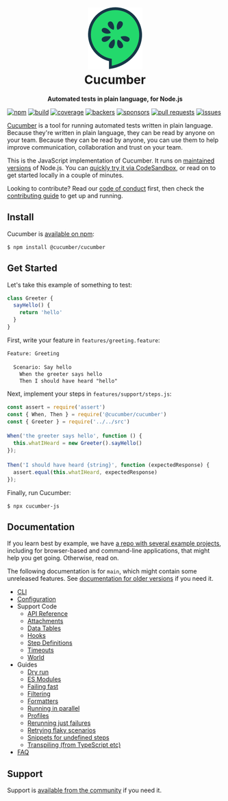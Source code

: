 <h1 align="center">
  <img src="https://raw.githubusercontent.com/cucumber/cucumber-js/main/docs/images/logo.svg" alt="">
  <br>
  Cucumber
</h1>
<p align="center">
  <b>Automated tests in plain language, for Node.js</b>
</p>

[![npm](https://img.shields.io/npm/v/@cucumber/cucumber.svg)](https://www.npmjs.com/package/@cucumber/cucumber)
[![build](https://github.com/cucumber/cucumber-js/workflows/Build/badge.svg)](https://github.com/cucumber/cucumber-js/actions)
[![coverage](https://coveralls.io/repos/github/cucumber/cucumber-js/badge.svg?branch=master)](https://coveralls.io/github/cucumber/cucumber-js?branch=master)
[![backers](https://opencollective.com/cucumber/backers/badge.svg)](https://opencollective.com/cucumber)
[![sponsors](https://opencollective.com/cucumber/sponsors/badge.svg)](https://opencollective.com/cucumber)
[![pull requests](https://oselvar.com/api/badge?label=pull%20requests&csvUrl=https%3A%2F%2Fraw.githubusercontent.com%2Fcucumber%2Foselvar-github-metrics%2Fmain%2Fdata%2Fcucumber%2Fcucumber-js%2FpullRequests.csv)](https://oselvar.com/github/cucumber/oselvar-github-metrics/main/cucumber/cucumber-js)
[![issues](https://oselvar.com/api/badge?label=issues&csvUrl=https%3A%2F%2Fraw.githubusercontent.com%2Fcucumber%2Foselvar-github-metrics%2Fmain%2Fdata%2Fcucumber%2Fcucumber-js%2Fissues.csv)](https://oselvar.com/github/cucumber/oselvar-github-metrics/main/cucumber/cucumber-js)

[Cucumber](https://cucumber.io) is a tool for running automated tests written in plain language. Because they're
written in plain language, they can be read by anyone on your team. Because they can be
read by anyone, you can use them to help improve communication, collaboration and trust on
your team.

This is the JavaScript implementation of Cucumber. It runs on [maintained versions](https://github.com/nodejs/Release) of Node.js. You can [quickly try it via CodeSandbox](https://codesandbox.io/s/cucumber-js-demo-2p3vrl?file=/features/greeting.feature), or read on to get started locally in a couple of minutes.

Looking to contribute? Read our [code of conduct](https://github.com/cucumber/common/blob/main/CODE_OF_CONDUCT.md) first, then check the [contributing guide](./CONTRIBUTING.md) to get up and running.

## Install

Cucumber is [available on npm](https://www.npmjs.com/package/@cucumber/cucumber):

```shell
$ npm install @cucumber/cucumber
```

## Get Started

Let's take this example of something to test:

```js
class Greeter {
  sayHello() {
    return 'hello'
  }
}
```

First, write your feature in `features/greeting.feature`:

```gherkin
Feature: Greeting

  Scenario: Say hello
    When the greeter says hello
    Then I should have heard "hello"
```

Next, implement your steps in `features/support/steps.js`:

```js
const assert = require('assert')
const { When, Then } = require('@cucumber/cucumber')
const { Greeter } = require('../../src')

When('the greeter says hello', function () {
  this.whatIHeard = new Greeter().sayHello()
});

Then('I should have heard {string}', function (expectedResponse) {
  assert.equal(this.whatIHeard, expectedResponse)
});
```

Finally, run Cucumber:

```shell
$ npx cucumber-js
```

## Documentation

If you learn best by example, we have [a repo with several example projects](https://github.com/cucumber-examples/cucumber-js-examples), including for browser-based and command-line applications, that might help you get going. Otherwise, read on.

The following documentation is for `main`, which might contain some unreleased features. See [documentation for older versions](./docs/older_versions.md) if you need it.

* [CLI](./docs/cli.md)
* [Configuration](./docs/configuration.md)
* Support Code
  * [API Reference](./docs/support_files/api_reference.md)
  * [Attachments](./docs/support_files/attachments.md)
  * [Data Tables](./docs/support_files/data_table_interface.md)
  * [Hooks](./docs/support_files/hooks.md)
  * [Step Definitions](./docs/support_files/step_definitions.md)
  * [Timeouts](./docs/support_files/timeouts.md)
  * [World](./docs/support_files/world.md)
* Guides
  * [Dry run](./docs/dry_run.md)
  * [ES Modules](./docs/esm.md)
  * [Failing fast](./docs/fail_fast.md)
  * [Filtering](./docs/filtering.md)
  * [Formatters](./docs/formatters.md)
  * [Running in parallel](./docs/parallel.md)
  * [Profiles](./docs/profiles.md)
  * [Rerunning just failures](./docs/rerun.md)
  * [Retrying flaky scenarios](./docs/retry.md)
  * [Snippets for undefined steps](./docs/snippets.md)
  * [Transpiling (from TypeScript etc)](./docs/transpiling.md)
* [FAQ](./docs/faq.md)

## Support

Support is [available from the community](https://cucumber.io/tools/cucumber-open/support/) if you need it.
